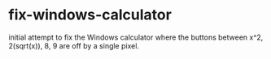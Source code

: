 # fix-windows-calculator
 initial attempt to fix the Windows calculator where the buttons between x^2, 2(sqrt(x)), 8, 9 are off by a single pixel.
